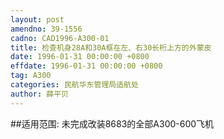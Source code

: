 ```yaml
---
layout: post
amendno: 39-1556
cadno: CAD1996-A300-01
title: 检查机身28A和30A框在左、右30长桁上方的外蒙皮
date: 1996-01-31 00:00:00 +0800
effdate: 1996-01-31 00:00:00 +0800
tag: A300
categories: 民航华东管理局适航处
author: 薛平贝
---
```


##适用范围:
未完成改装8683的全部A300-600飞机

